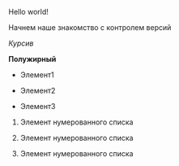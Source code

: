 Hello world!

Начнем наше знакомство с контролем версий

*Курсив*

**Полужирный**

* Элемент1

* Элемент2

* Элемент3

1. Элемент нумерованного списка

2. Элемент нумерованного списка

3. Элемент нумерованного списка
